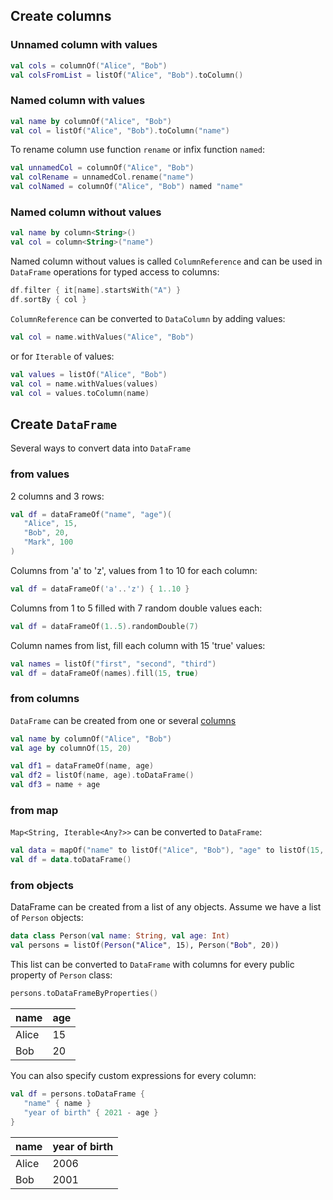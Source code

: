[//]: # (title: Create)

## Create columns

### Unnamed column with values
<!---docs.Base.CreateColumns.unnamedColumnWithValues-->
```kotlin
val cols = columnOf("Alice", "Bob")
val colsFromList = listOf("Alice", "Bob").toColumn()
```
<!---END-->
### Named column with values
<!---docs.Base.CreateColumns.namedColumnWitValues-->
```kotlin
val name by columnOf("Alice", "Bob")
val col = listOf("Alice", "Bob").toColumn("name")
```
<!---END-->
To rename column use function `rename` or infix function `named`:
<!---docs.Base.CreateColumns.namedAndRenameCol-->
```kotlin
val unnamedCol = columnOf("Alice", "Bob")
val colRename = unnamedCol.rename("name")
val colNamed = columnOf("Alice", "Bob") named "name"
```
<!---END-->
### Named column without values
<!---docs.Base.CreateColumns.namedColumnWithoutValues-->
```kotlin
val name by column<String>()
val col = column<String>("name")
```
<!---END-->
Named column without values is called `ColumnReference` and can be used in `DataFrame` operations for typed access to columns:
<!---docs.Base.CreateColumns.colRefForTypedAccess-->
```kotlin
df.filter { it[name].startsWith("A") }
df.sortBy { col }
```
<!---END-->
`ColumnReference` can be converted to `DataColumn` by adding values:
```kotlin
val col = name.withValues("Alice", "Bob")
```
or for `Iterable` of values:
```kotlin
val values = listOf("Alice", "Bob")
val col = name.withValues(values)
val col = values.toColumn(name)
```
## Create `DataFrame`

Several ways to convert data into `DataFrame`
### from values
2 columns and 3 rows:
```kotlin
val df = dataFrameOf("name", "age")(
   "Alice", 15,
   "Bob", 20,
   "Mark", 100
)
```
Columns from 'a' to 'z', values from 1 to 10 for each column:
```kotlin
val df = dataFrameOf('a'..'z') { 1..10 }
```
Columns from 1 to 5 filled with 7 random double values each:
```kotlin
val df = dataFrameOf(1..5).randomDouble(7)
```
Column names from list, fill each column with 15 'true' values:
```kotlin
val names = listOf("first", "second", "third")
val df = dataFrameOf(names).fill(15, true)
```

### from columns
`DataFrame` can be created from one or several [columns](#create-columns)

```kotlin
val name by columnOf("Alice", "Bob")
val age by columnOf(15, 20)

val df1 = dataFrameOf(name, age)
val df2 = listOf(name, age).toDataFrame()
val df3 = name + age
```
### from map
`Map<String, Iterable<Any?>>` can be converted to `DataFrame`:
```kotlin
val data = mapOf("name" to listOf("Alice", "Bob"), "age" to listOf(15, 20))
val df = data.toDataFrame()
```
### from objects

DataFrame can be created from a list of any objects.
Assume we have a list of `Person` objects:
```kotlin
data class Person(val name: String, val age: Int)
val persons = listOf(Person("Alice", 15), Person("Bob", 20))
```
This list can be converted to `DataFrame` with columns for every public property of `Person` class:
```kotlin
persons.toDataFrameByProperties()
```

name | age
---|---
Alice | 15
Bob | 20

You can also specify custom expressions for every column:
```kotlin
val df = persons.toDataFrame {
   "name" { name }
   "year of birth" { 2021 - age }
}
```

name | year of birth
---|---
Alice | 2006
Bob | 2001
